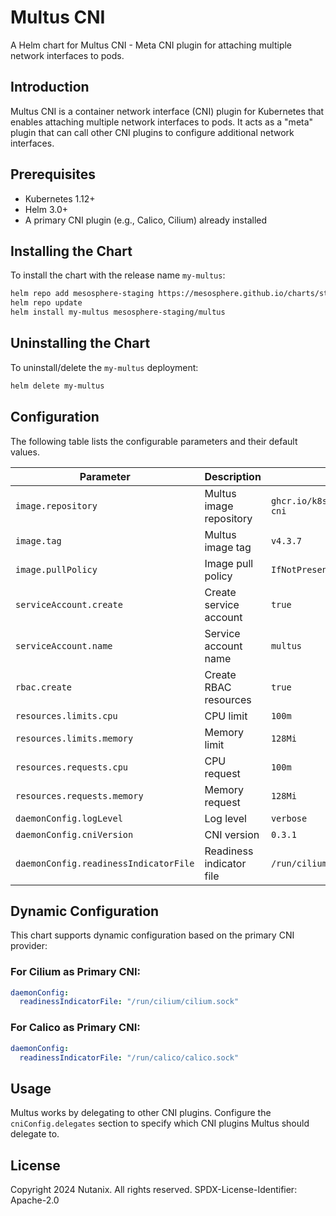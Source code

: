 # Multus CNI

A Helm chart for Multus CNI - Meta CNI plugin for attaching multiple network interfaces to pods.

## Introduction

Multus CNI is a container network interface (CNI) plugin for Kubernetes that enables attaching multiple network interfaces to pods. It acts as a "meta" plugin that can call other CNI plugins to configure additional network interfaces.

## Prerequisites

- Kubernetes 1.12+
- Helm 3.0+
- A primary CNI plugin (e.g., Calico, Cilium) already installed

## Installing the Chart

To install the chart with the release name `my-multus`:

```bash
helm repo add mesosphere-staging https://mesosphere.github.io/charts/staging
helm repo update
helm install my-multus mesosphere-staging/multus
```

## Uninstalling the Chart

To uninstall/delete the `my-multus` deployment:

```bash
helm delete my-multus
```

## Configuration

The following table lists the configurable parameters and their default values.

| Parameter | Description | Default |
|-----------|-------------|---------|
| `image.repository` | Multus image repository | `ghcr.io/k8snetworkplumbingwg/multus-cni` |
| `image.tag` | Multus image tag | `v4.3.7` |
| `image.pullPolicy` | Image pull policy | `IfNotPresent` |
| `serviceAccount.create` | Create service account | `true` |
| `serviceAccount.name` | Service account name | `multus` |
| `rbac.create` | Create RBAC resources | `true` |
| `resources.limits.cpu` | CPU limit | `100m` |
| `resources.limits.memory` | Memory limit | `128Mi` |
| `resources.requests.cpu` | CPU request | `100m` |
| `resources.requests.memory` | Memory request | `128Mi` |
| `daemonConfig.logLevel` | Log level | `verbose` |
| `daemonConfig.cniVersion` | CNI version | `0.3.1` |
| `daemonConfig.readinessIndicatorFile` | Readiness indicator file | `/run/cilium/cilium.sock` |

## Dynamic Configuration

This chart supports dynamic configuration based on the primary CNI provider:

### For Cilium as Primary CNI:
```yaml
daemonConfig:
  readinessIndicatorFile: "/run/cilium/cilium.sock"
```

### For Calico as Primary CNI:
```yaml
daemonConfig:
  readinessIndicatorFile: "/run/calico/calico.sock"
```

## Usage

Multus works by delegating to other CNI plugins. Configure the `cniConfig.delegates` section to specify which CNI plugins Multus should delegate to.

## License

Copyright 2024 Nutanix. All rights reserved.
SPDX-License-Identifier: Apache-2.0
